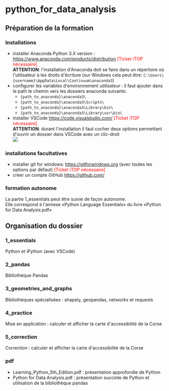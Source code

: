 ﻿
# python_for_data_analysis

## Préparation de la formation
### Installations 
- installer Anaconda Python 3.X version : https://www.anaconda.com/products/distribution <font  color='red'>[Ticket iTOP nécessaire]</font>  
**ATTENTION**: l'installation d'Anaconda doit se faire dans un répertoire où l'utilisateur à les droits d'écriture (sur Windows cela peut être: `C:\Users\{username}\AppData\Local\Continuum\anaconda3`)
- configurer les variables d'environnement *utilisateur* :
il faut ajouter dans le path le chemin vers les dossiers anaconda suivants:
    - `{path_to_anaconda}\anaconda3\`
    - `{path_to_anaconda}\anaconda3\Scripts\`
    - `{path_to_anaconda}\anaconda3\Library\bin\`
    - `{path_to_anaconda}\anaconda3\Library\usr\bin\`
- installer VSCode https://code.visualstudio.com/ <font  color='red'>[Ticket iTOP nécessaire]</font>  
**ATTENTION**: durant l'installation il faut cocher deux options permettant d'ouvrir un dossier dans VSCode avec un clic-droit   
![](https://i.stack.imgur.com/mWd9I.png)

### installations facultatives
- installer git for windows: https://gitforwindows.org (avec toutes les options par défaut) <font  color='red'>[Ticket iTOP nécessaire]</font>
- créer un compte GitHub https://github.com/

### formation autonome
La partie 1_essentials peut être suivie de façon autonome.  
Elle correspond à l'annexe «Python Language Essentials» du livre «Python for Data Analysis.pdf»  

## Organisation du dossier

### 1_essentials
Python et iPython (avec VSCode)

### 2_pandas
Bibliothèque Pandas

### 3_geometries_and_graphs
Bibliothèques spécialisées : shapely, geopandas, networkx et requests

### 4_practice
Mise en application : calculer et afficher la carte d'accessibilité de la Corse

### 5_correction
Correction : calculer et afficher la carte d'accessibilité de la Corse

### pdf
- Learning_Python_5th_Edition.pdf : présentation approfondie de Python
- Python for Data Analysis.pdf : présentation succinte de Python et utilisation de la bibliothèque pandas
